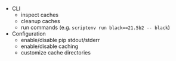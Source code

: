 * CLI
  * inspect caches
  * cleanup caches
  * run commands (e.g. `scriptenv run black==21.5b2 -- black`)
* Configuration
  * enable/disable pip stdout/stderr
  * enable/disable caching
  * customize cache directories
